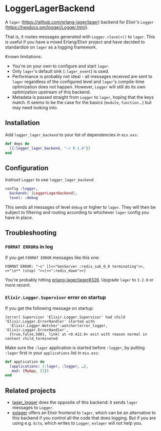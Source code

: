 # LoggerLagerBackend

A `lager` (https://github.com/erlang-lager/lager) backend for Elixir's `Logger`
(https://hexdocs.pm/logger/Logger.html).

That is, it routes messages generated with `Logger.<level>()` to `lager`. This
is useful if you have a mixed Erlang/Elixir project and have decided to
standardize on `lager` as a logging framework.

Known limitations:
* You're on your own to configure and start `lager`.
* Only `lager`'s default sink (`:lager_event`) is used.
* Performance is probably not ideal - all messages received are sent to `lager`
  regardless of the configured level and `lager`'s compile-time optimization
  does not happen. However, `Logger` will still do its own optimization
  upstream of this backend.
* Metadata is passed straight from `Logger` to `lager`, hoping that the keys
  match. It seems to be the case for the basics (`module`, `function`...) but
  may need looking into.

## Installation

Add `logger_lager_backend` to your list of dependencies in `mix.exs`:

```elixir
def deps do
  [{:logger_lager_backend, "~> 0.1.0"}]
end
```

## Configuration

Instruct `Logger` to use `logger_lager_backend`:

```elixir
config :logger,
  backends: [LoggerLagerBackend],
  level: :debug
```

This sends all messages of level `debug` or higher to `lager`. They will then
be subject to filtering and routing according to whichever `lager` config you
have in place.

## Troubleshooting

### `FORMAT ERROR`s in log

If you get `FORMAT ERROR` messages like this one:

```text
FORMAT ERROR: "~s" [[<<"GenServer :redis_sub_0_8 terminating">>,<<"\n** (stop) ">>|<<":redis_down">>]
```

You're probably hitting [erlang-lager/lager#326](https://github.com/erlang-lager/lager/issues/326). Upgrade
`lager` to `3.2.0` or more recent.

### `Elixir.Logger.Supervisor` error on startup

If you get the following message on startup:

```text
[error] Supervisor 'Elixir.Logger.Supervisor' had child 'Elixir.Logger.ErrorHandler' started with
  'Elixir.Logger.Watcher':watcher(error_logger, 'Elixir.Logger.ErrorHandler',
  {true,false,500}, link) at <0.422.0> exit with reason normal in context child_terminated
```

Make sure the `:lager` application is started before `:logger`, by putting
`:lager` first in your `applications` list in `mix.exs`:

```elixir
def application do
  [applications: [:lager, :logger, …],
   mod: {MyApp, []}]
end
```

## Related projects

* [lager_logger](https://github.com/PSPDFKit-labs/lager_logger) does the
  opposite of this backend: it sends `lager` messages to `Logger`.
* [exlager](https://github.com/khia/exlager) offers an Elixir frontend to
  `lager`, which can be an alternative to this backend if you control all the
  code that does logging. But if you are using e.g. `Ecto`, which writes to
  `Logger`, `exlager` will not help you.
